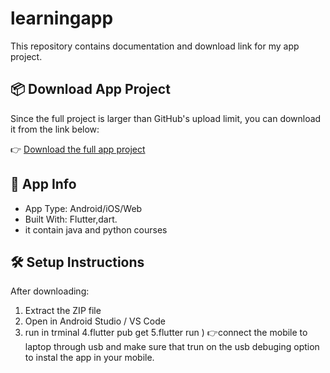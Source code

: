 # learningapp

This repository contains documentation and download link for my app project.

## 📦 Download App Project

Since the full project is larger than GitHub's upload limit, you can download it from the link below:

👉 [Download the full app project]([https://drive.google.com/your-shared-link](https://drive.google.com/drive/folders/19YQrx0wqvHLXyFF3WLvlU0t7X1FVRUD-?usp=drive_link))

## 📱 App Info

- App Type: Android/iOS/Web
- Built With: Flutter,dart.
- it contain java and python courses
## 🛠 Setup Instructions

After downloading:
1. Extract the ZIP file
2. Open in Android Studio / VS Code
3. run in trminal
4.flutter pub get
5.flutter run 
)
👉connect the mobile  to  laptop through usb and make sure that trun on the usb debuging option to instal the app in your mobile.

